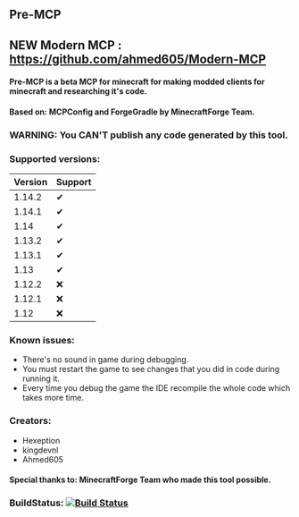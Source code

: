 
## Pre-MCP

## NEW Modern MCP : https://github.com/ahmed605/Modern-MCP

#### Pre-MCP is a beta MCP for minecraft for making modded clients for minecraft and researching it's code.

#### Based on: MCPConfig and ForgeGradle by MinecraftForge Team.

### WARNING: You CAN'T publish any code generated by this tool.
 
### Supported versions:

| Version     | Support |
| ---      | ---       |
| 1.14.2 | ✔         |
| 1.14.1     | ✔       |
| 1.14 | ✔     |
| 1.13.2 | ✔   |
| 1.13.1 | ✔    |
| 1.13 | ✔    |
| 1.12.2 | ❌    |
| 1.12.1 | ❌    |
| 1.12 | ❌    |

### Known issues:

* There's no sound in game during debugging.
* You must restart the game to see changes that you did in code during running it.
* Every time you debug the game the IDE recompile the whole code which takes more time.

### Creators:

* Hexeption
* kingdevnl
* Ahmed605

#### Special thanks to: **MinecraftForge** Team who made this tool possible.

### BuildStatus: [![Build Status](https://travis-ci.org/ahmed605/PRE-MCP.svg?branch=master)](https://travis-ci.org/ahmed605/PRE-MCP)
